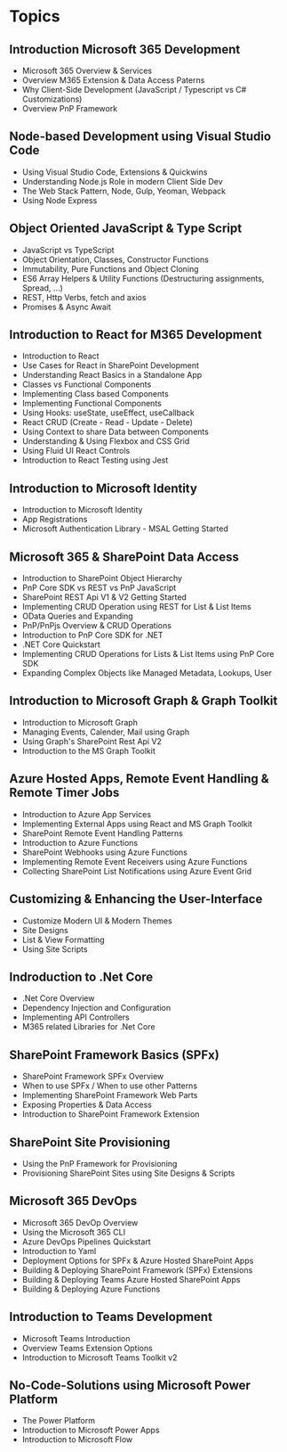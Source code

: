 # Topics

## Introduction Microsoft 365 Development

-   Microsoft 365 Overview & Services
-   Overview M365 Extension & Data Access Paterns
-   Why Client-Side Development (JavaScript / Typescript vs C# Customizations)
-   Overview PnP Framework

## Node-based Development using Visual Studio Code

-   Using Visual Studio Code, Extensions & Quickwins
-   Understanding Node.js Role in modern Client Side Dev
-   The Web Stack Pattern, Node, Gulp, Yeoman, Webpack
-   Using Node Express

## Object Oriented JavaScript & Type Script

-   JavaScript vs TypeScript
-   Object Orientation, Classes, Constructor Functions 
-   Immutability, Pure Functions and Object Cloning
-   ES6 Array Helpers & Utility Functions (Destructuring assignments, Spread, ...)
-   REST, Http Verbs, fetch and axios
-   Promises & Async Await

## Introduction to React for M365 Development

-   Introduction to React
-   Use Cases for React in SharePoint Development
-   Understanding React Basics in a Standalone App
-   Classes vs Functional Components
-   Implementing Class based Components
-   Implementing Functional Components
-   Using Hooks: useState, useEffect, useCallback
-   React CRUD (Create - Read - Update - Delete)
-   Using Context to share Data between Components
-   Understanding & Using Flexbox and CSS Grid
-   Using Fluid UI React Controls
-   Introduction to React Testing using Jest

## Introduction to Microsoft Identity

-   Introduction to Microsoft Identity
-   App Registrations
-   Microsoft Authentication Library - MSAL Getting Started

## Microsoft 365 & SharePoint Data Access

-   Introduction to SharePoint Object Hierarchy
-   PnP Core SDK vs REST vs PnP JavaScript
-   SharePoint REST Api V1 & V2 Getting Started
-   Implementing CRUD Operation using REST for List & List Items
-   OData Queries and Expanding
-   PnP/PnPjs Overview & CRUD Operations
-   Introduction to PnP Core SDK for .NET
-   .NET Core Quickstart
-   Implementing CRUD Operations for Lists & List Items using PnP Core SDK
-   Expanding Complex Objects like Managed Metadata, Lookups, User

## Introduction to Microsoft Graph & Graph Toolkit

-  Introduction to Microsoft Graph
-  Managing Events, Calender, Mail using Graph
-  Using Graph's SharePoint Rest Api V2
-  Introduction to the MS Graph Toolkit

## Azure Hosted Apps, Remote Event Handling & Remote Timer Jobs

-   Introduction to Azure App Services
-   Implementing External Apps using React and MS Graph Toolkit
-   SharePoint Remote Event Handling Patterns
-   Introduction to Azure Functions
-   SharePoint Webhooks using Azure Functions
-   Implementing Remote Event Receivers using Azure Functions
-   Collecting SharePoint List Notifications using Azure Event Grid

## Customizing & Enhancing the User-Interface

-   Customize Modern UI & Modern Themes
-   Site Designs
-   List & View Formatting
-   Using Site Scripts

## Indroduction to .Net Core

- .Net Core Overview
- Dependency Injection and Configuration
- Implementing API Controllers
- M365 related Libraries for .Net Core

## SharePoint Framework Basics (SPFx)

-   SharePoint Framework SPFx Overview
-   When to use SPFx / When to use other Patterns
-   Implementing SharePoint Framework Web Parts
-   Exposing Properties & Data Access
-   Introduction to SharePoint Framework Extension

## SharePoint Site Provisioning 

-   Using the PnP Framework for Provisioning
-   Provisioning SharePoint Sites using Site Designs & Scripts

## Microsoft 365 DevOps

-   Microsoft 365 DevOp Overview
-   Using the Microsoft 365 CLI
-   Azure DevOps Pipelines Quickstart
-   Introduction to Yaml
-   Deployment Options for SPFx & Azure Hosted SharePoint Apps
-   Building & Deploying SharePoint Framework (SPFx) Extensions
-   Building & Deploying Teams Azure Hosted SharePoint Apps
-   Building & Deploying Azure Functions

## Introduction to Teams Development

-   Microsoft Teams Introduction
-   Overview Teams Extension Options
-   Introduction to Microsoft Teams Toolkit v2

## No-Code-Solutions using Microsoft Power Platform

-   The Power Platform
-   Introduction to Microsoft Power Apps
-   Introduction to Microsoft Flow
